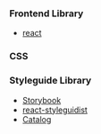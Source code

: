 



### Frontend Library

- [react](https://github.com/facebook/react)

### CSS

### Styleguide Library

- [Storybook](https://storybook.js.org/)
- [react-styleguidist](https://github.com/styleguidist/react-styleguidist)
- [Catalog](https://catalog.style)